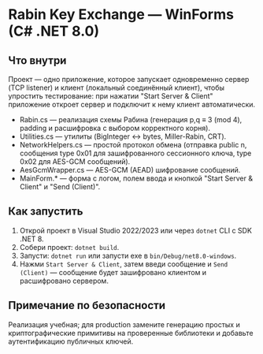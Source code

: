 # Rabin Key Exchange — WinForms (C# .NET 8.0)

## Что внутри
Проект — одно приложение, которое запускает одновременно сервер (TCP listener) и клиент (локальный соединённый клиент), чтобы упростить тестирование: при нажатии "Start Server & Client" приложение откроет сервер и подключит к нему клиент автоматически.

- Rabin.cs — реализация схемы Рабина (генерация p,q ≡ 3 (mod 4), padding и расшифровка с выбором корректного корня).
- Utilities.cs — утилиты (BigInteger ↔ bytes, Miller-Rabin, CRT).
- NetworkHelpers.cs — простой протокол обмена (отправка public n, сообщения type 0x01 для зашифрованного сессионного ключа, type 0x02 для AES-GCM сообщений).
- AesGcmWrapper.cs — AES-GCM (AEAD) шифрование сообщений.
- MainForm.* — форма с логом, полем ввода и кнопкой "Start Server & Client" и "Send (Client)".

## Как запустить
1. Открой проект в Visual Studio 2022/2023 или через `dotnet` CLI с SDK .NET 8.
2. Собери проект: `dotnet build`.
3. Запусти: `dotnet run` или запусти exe в `bin/Debug/net8.0-windows`.
4. Нажми `Start Server & Client`, затем введи сообщение и `Send (Client)` — сообщение будет зашифровано клиентом и расшифровано сервером.

## Примечание по безопасности
Реализация учебная; для production замените генерацию простых и криптографические примитивы на проверенные библиотеки и добавьте аутентификацию публичных ключей.

